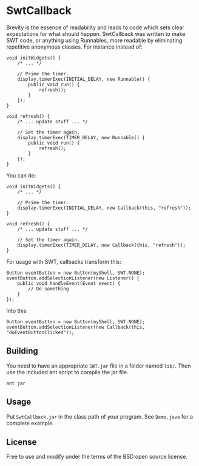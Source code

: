 SwtCallback
===========

Brevity is the essence of readability and leads to code which sets clear expectations for what should happen. SwtCallback was written to make SWT code, or anything using Runnables, more readable by eliminating repetitive anonymous classes. For instance instead of:

    void initWidgets() {
        /* ... */

        // Prime the timer.
        display.timerExec(INITIAL_DELAY, new Runnable() {
            public void run() {
                refresh();
            }
        });
    }

    void refresh() {
        /* ... update stuff ... */

        // Set the timer again.
        display.timerExec(TIMER_DELAY, new Runnable() {
            public void run() {
                refresh();
            }
        });
    }

You can do:

    void initWidgets() {
        /* ... */

        // Prime the timer.
        display.timerExec(INITIAL_DELAY, new Callback(this, "refresh"));
    }

    void refresh() {
        /* ... update stuff ... */

        // Set the timer again.
        display.timerExec(TIMER_DELAY, new Callback(this, "refresh"));
    }

For usage with SWT, callbacks transform this:

    Button eventButton = new Button(myShell, SWT.NONE);
    eventButton.addSelectionListener(new Listener() {
        public void handleEvent(Event event) {
            // Do something
        }
    });

Into this:

    Button eventButton = new Button(myShell, SWT.NONE);
    eventButton.addSelectionListener(new Callback(this, "doEventButtonClicked"));

## Building ##

You need to have an appropriate `SWT.jar` file in a folder named `lib/`. Then use the included ant
script to compile the jar file.

    ant jar

## Usage ##

Put `SwtCallback.jar` in the class path of your program. See `Demo.java` for a complete example.

## License ##

Free to use and modify under the terms of the BSD open source license.